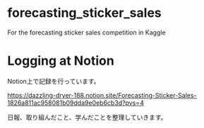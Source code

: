 # forecasting_sticker_sales
For the forecasting sticker sales competition in Kaggle

# Logging at Notion
Notion上で記録を行っています。

https://dazzling-dryer-188.notion.site/Forecasting-Sticker-Sales-1826a811ac958081b09dda9e0eb6cb3d?pvs=4

日報、取り組んだこと、学んだことを整理していきます。
